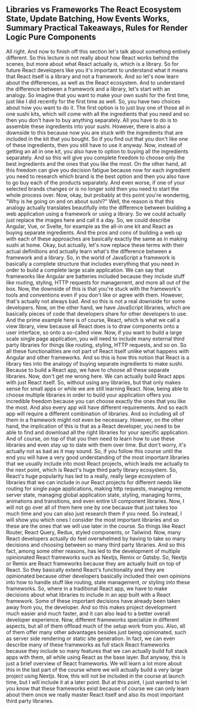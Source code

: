 ## Libraries vs Frameworks The React Ecosystem State, Update Batching, How Events Works, Summary Practical Takeaways, Rules for Render Logic Pure Components

All right. And now to finish off this section let's talk about something entirely different. So this lecture is not really about how React works behind the scenes, but more about what React actually is, which is a library. So for future React developers like you it's important to understand what it means that React itself is a library and not a framework. And so let's now learn about the differences, as well as the React ecosystem. And to understand the difference between a framework and a library, let's start with an analogy. So imagine that you want to make your own sushi for the first time, just like I did recently for the first time as well. So, you have two choices about how you want to do it. The first option is to just buy one of those all in one sushi kits, which will come with all the ingredients that you need and so then you don't have to buy anything separately. All you have to do is to assemble these ingredients into your sushi. However, there is also a downside to this because now you are stuck with the ingredients that are included in the kit that you bought. So if you find out that you don't like one of these ingredients, then you still have to use it anyway. Now, instead of getting an all in one kit, you also have to option to buying all the ingredients separately. And so this will give you complete freedom to choose only the best ingredients and the ones that you like the most. On the other hand, all this freedom can give you decision fatigue because now for each ingredient you need to research which brand is the best option and then you also have to go buy each of the products separately. And even worse, if one of your selected brands changes or is no longer sold then you need to start the whole process over. Now, okay, but probably at this point you're wondering, "Why is he going on and on about sushi?" Well, the reason is that this analogy actually translates beautifully into the difference between building a web application using a framework or using a library. So we could actually just replace the images here and call it a day. So, we could describe Angular, Vue, or Svelte, for example as the all-in one kit and React as buying separate ingredients. And the pros and cons of building a web up with each of these approaches are basically exactly the same as in making sushi at home. Okay, but actually, let's now replace these terms with their actual definitions and actually learn what's the difference between a framework and a library. So, in the world of JavaScript a framework is basically a complete structure that includes everything that you need in order to build a complete large scale application. We can say that frameworks like Angular are batteries included because they include stuff like routing, styling, HTTP requests for management, and more all out of the box. Now, the downside of this is that you're stuck with the framework's tools and conventions even if you don't like or agree with them. However, that's actually not always bad. And so this is not a real downside for some developers. Now, on the other hand, we have JavaScript libraries, which are basically pieces of code that developers share for other developers to use. And the prime example here is of course, React, which is what we call a view library, view because all React does is to draw components onto a user interface, so onto a so-called view. Now, if you want to build a large scale single page application, you will need to include many external third party libraries for things like routing, styling, HTTP requests, and so on. So all these functionalities are not part of React itself unlike what happens with Angular and other frameworks. And so this is how this notion that React is a library ties into the analogy of buying separate ingredients to make sushi. Because to build a React app, we have to choose all these separate libraries. Now, don't get me wrong here. We can actually build React apps with just React itself. So, without using any libraries, but that only makes sense for small apps or while we are still learning React. Now, being able to choose multiple libraries in order to build your application offers you incredible freedom because you can choose exactly the ones that you like the most. And also every app will have different requirements. And so each app will require a different combination of libraries. And so including all of them in a framework might not even be necessary. However, on the other hand, the implication of this is that as a React developer, you need to be able to find and download all the right libraries for your specific application. And of course, on top of that you then need to learn how to use these libraries and even stay up to date with them over time. But don't worry, it's actually not as bad as it may sound. So, if you follow this course until the end you will have a very good understanding of the most important libraries that we usually include into most React projects, which leads me actually to the next point, which is React's huge third party library ecosystem. So, React's huge popularity has led to a really, really large ecosystem of libraries that we can include in our React projects for different needs like routing for single page applications, making http requests, managing remote server state, managing global application state, styling, managing forms, animations and transitions, and even entire UI component libraries. Now, I will not go over all of them here one by one because that just takes too much time and you can also just research them if you need. So instead, I will show you which ones I consider the most important libraries and so these are the ones that we will use later in the course. So things like React Router, React Query, Redux, styled components, or Tailwind. Now, many React developers actually do feel overwhelmed by having to take so many decisions and choosing between so many third party libraries. And so this fact, among some other reasons, has led to the development of multiple opinionated React frameworks such as Nextjs, Remix or Gatsby. So, Nextjs or Remix are React frameworks because they are actually built on top of React. So they basically extend React's functionality and they are opinionated because other developers basically included their own opinions into how to handle stuff like routing, state management, or styling into these frameworks. So, where in a traditional React app, we have to make decisions about what libraries to include in an app built with a React framework. Some of these important decisions have already been taken away from you, the developer. And so this makes project development much easier and much faster, and it can also lead to a better overall developer experience. Now, different frameworks specialize in different aspects, but all of them offload much of the setup work from you. Also, all of them offer many other advantages besides just being opinionated, such as server side rendering or static site generation. In fact, we can even describe many of these frameworks as full stack React frameworks because they include so many features that we can actually build full stack apps with them, all while using React as the base layer. But anyway, this is just a brief overview of React frameworks. We will learn a lot more about this in the last part of the course where we will actually build a very large project using Nextjs. Now, this will not be included in the course at launch time, but I will include it at a later point. But at this point, I just wanted to let you know that these frameworks exist because of course we can only learn about them once we really master React itself and also its most important third party libraries.
